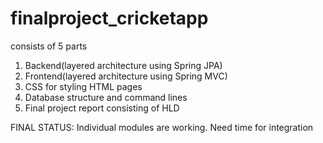 # finalproject_cricketapp
consists of 5 parts
1) Backend(layered architecture using Spring JPA)
2) Frontend(layered architecture using Spring MVC)
3) CSS for styling HTML pages
4) Database structure and command lines
5) Final project report consisting of HLD


FINAL STATUS: Individual modules are working. Need time for integration
